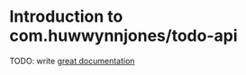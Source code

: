 # Introduction to com.huwwynnjones/todo-api

TODO: write [great documentation](http://jacobian.org/writing/what-to-write/)
